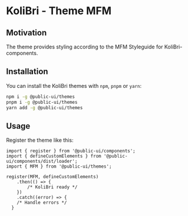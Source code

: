# KoliBri - Theme MFM

## Motivation

The theme provides styling according to the MFM Styleguide for KoliBri-components.

## Installation

You can install the KoliBri themes with `npm`, `pnpm` or `yarn`:

```bash
npm i -g @public-ui/themes
pnpm i -g @public-ui/themes
yarn add -g @public-ui/themes
```

## Usage

Register the theme like this:

```tsx
import { register } from '@public-ui/components';
import { defineCustomElements } from '@public-ui/components/dist/loader';
import { MFM } from '@public-ui/themes';

register(MFM, defineCustomElements)
	.then(() => {
		/* KoliBri ready */
	})
	.catch((error) => {
    /* Handle errors */
  }
```
